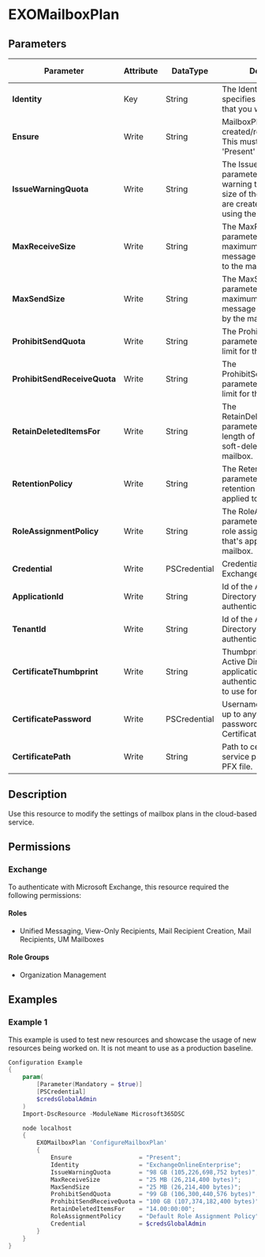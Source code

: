 ﻿# EXOMailboxPlan

## Parameters

| Parameter | Attribute | DataType | Description | Allowed Values |
| --- | --- | --- | --- | --- |
| **Identity** | Key | String | The Identity parameter specifies the Mailbox Plan that you want to modify. | |
| **Ensure** | Write | String | MailboxPlans cannot be created/removed in O365.  This must be set to 'Present' | `Present` |
| **IssueWarningQuota** | Write | String | The IssueWarningQuota parameter specifies the warning threshold for the size of the mailboxes that are created or enabled using the mailbox plan. | |
| **MaxReceiveSize** | Write | String | The MaxReceiveSize parameter specifies the maximum size of a message that can be sent to the mailbox. | |
| **MaxSendSize** | Write | String | The MaxSendSize parameter specifies the maximum size of a message that can be sent by the mailbox. | |
| **ProhibitSendQuota** | Write | String | The ProhibitSendQuota parameter specifies a size limit for the mailbox. | |
| **ProhibitSendReceiveQuota** | Write | String | The ProhibitSendReceiveQuota parameter specifies a size limit for the mailbox. | |
| **RetainDeletedItemsFor** | Write | String | The RetainDeletedItemsFor parameter specifies the length of time to keep soft-deleted items for the mailbox. | |
| **RetentionPolicy** | Write | String | The RetentionPolicy parameter specifies the retention policy that's applied to the mailbox. | |
| **RoleAssignmentPolicy** | Write | String | The RoleAssignmentPolicy parameter specifies the role assignment policy that's applied to the mailbox. | |
| **Credential** | Write | PSCredential | Credentials of the Exchange Global Admin | |
| **ApplicationId** | Write | String | Id of the Azure Active Directory application to authenticate with. | |
| **TenantId** | Write | String | Id of the Azure Active Directory tenant used for authentication. | |
| **CertificateThumbprint** | Write | String | Thumbprint of the Azure Active Directory application's authentication certificate to use for authentication. | |
| **CertificatePassword** | Write | PSCredential | Username can be made up to anything but password will be used for CertificatePassword | |
| **CertificatePath** | Write | String | Path to certificate used in service principal usually a PFX file. | |

## Description

Use this resource to modify the settings of mailbox plans in the cloud-based service.

## Permissions

### Exchange

To authenticate with Microsoft Exchange, this resource required the following permissions:

#### Roles

- Unified Messaging, View-Only Recipients, Mail Recipient Creation, Mail Recipients, UM Mailboxes

#### Role Groups

- Organization Management

## Examples

### Example 1

This example is used to test new resources and showcase the usage of new resources being worked on.
It is not meant to use as a production baseline.

```powershell
Configuration Example
{
    param(
        [Parameter(Mandatory = $true)]
        [PSCredential]
        $credsGlobalAdmin
    )
    Import-DscResource -ModuleName Microsoft365DSC

    node localhost
    {
        EXOMailboxPlan 'ConfigureMailboxPlan'
        {
            Ensure                   = "Present";
            Identity                 = "ExchangeOnlineEnterprise";
            IssueWarningQuota        = "98 GB (105,226,698,752 bytes)";
            MaxReceiveSize           = "25 MB (26,214,400 bytes)";
            MaxSendSize              = "25 MB (26,214,400 bytes)";
            ProhibitSendQuota        = "99 GB (106,300,440,576 bytes)";
            ProhibitSendReceiveQuota = "100 GB (107,374,182,400 bytes)";
            RetainDeletedItemsFor    = "14.00:00:00";
            RoleAssignmentPolicy     = "Default Role Assignment Policy";
            Credential               = $credsGlobalAdmin
        }
    }
}
```

